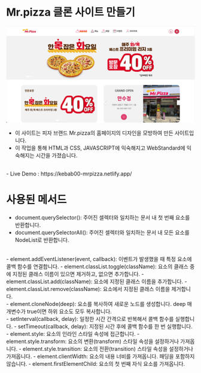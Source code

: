 # Mr.pizza 클론 사이트 만들기
<img src="https://raw.githubusercontent.com/kebab000/mr.pizza/main/images/p1.png" />

- 이 사이트는 피자 브랜드 Mr.pizza의 홈페이지의 디자인을 모방하여 만든 사이트입니다.
- 이 작업을 통해 HTML과 CSS, JAVASCRIPT에 익숙해지고 WebStandard에 익숙해지는 시간을 가졌습니다.
 <br/>
- Live Demo : https://kebab00-mrpizza.netlify.app/

# 사용된 메서드
- document.querySelector(): 주어진 셀렉터와 일치하는 문서 내 첫 번째 요소를 반환합니다.
- document.querySelectorAll(): 주어진 셀렉터와 일치하는 문서 내 모든 요소를 NodeList로 반환합니다.   
 <br/>
- element.addEventListener(event, callback): 이벤트가 발생했을 때 특정 요소에 콜백 함수를 연결합니다.
- element.classList.toggle(className): 요소의 클래스 중에 지정된 클래스 이름이 있으면 제거하고, 없으면 추가합니다.
- element.classList.add(className): 요소에 지정된 클래스 이름을 추가합니다.
- element.classList.remove(className): 요소에서 지정된 클래스 이름을 제거합니다.   
 <br/>
- element.cloneNode(deep): 요소를 복사하여 새로운 노드를 생성합니다. deep 매개변수가 true이면 하위 요소도 모두 복사합니다.   
 <br/>
- setInterval(callback, delay): 일정한 시간 간격으로 반복해서 콜백 함수를 실행합니다.
- setTimeout(callback, delay): 지정된 시간 후에 콜백 함수를 한 번 실행합니다.    
 <br/>
- element.style: 요소의 인라인 스타일 속성에 접근합니다.
- element.style.transform: 요소의 변환(transform) 스타일 속성을 설정하거나 가져옵니다.
- element.style.transition: 요소의 전환(transition) 스타일 속성을 설정하거나 가져옵니다.
- element.clientWidth: 요소의 내용 너비를 가져옵니다. 패딩을 포함하지 않습니다.
- element.firstElementChild: 요소의 첫 번째 자식 요소를 가져옵니다.